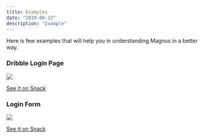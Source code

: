 ```yaml
---
title: Examples
date: "2019-08-13"
description: "Example"
---
```


Here is few examples that will help you in understanding Magnus in a better way.

### Dribble Login Page

<a href="https://snack.expo.io/@pawankumar2901/dribble-login-page" target="_blank">
<img src="/images/dribbble-login.png" style="max-width: 350px;" />
</a>

<a href="https://snack.expo.io/@pawankumar2901/dribble-login-page" target="_blank">See it on Snack</a>

### Login Form

<a href="https://snack.expo.io/@pawankumar2901/login-page" target="_blank">
<img src="/images/docs/examples/login-form.jpg" style="max-width: 350px;" />
</a>

<a href="https://snack.expo.io/@pawankumar2901/login-page" target="_blank">See it on Snack</a>
